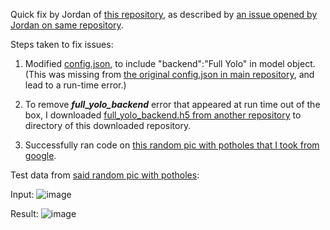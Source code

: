 Quick fix by Jordan of [this repository](https://github.com/jhasuman/potholes-detection/), as described by [an issue opened by Jordan on same repository](https://github.com/jhasuman/potholes-detection/issues/6).

Steps taken to fix issues:

1. Modified [config.json](https://github.com/JordanMicahBennett/potholes-detection/blob/master/config.json), to include "backend":"Full Yolo" in model object. (This was missing from [the original config.json in main repository](https://github.com/jhasuman/potholes-detection/blob/master/config.json), and lead to a run-time error.)

2. To remove **_full_yolo_backend_** error that appeared at run time out of the box, I downloaded [full_yolo_backend.h5 from another repository](https://github.com/rodrigo2019/keras_yolo2/releases/tag/pre-trained-weights) to directory of this downloaded repository.

3. Successfully ran code on [this random pic with potholes that I took from google](https://d1ix0byejyn2u7.cloudfront.net/drive/images/uploads/headers/ws_cropper/1_0x0_1410x520_0x520_potholes.jpg).

Test data from [said random pic with potholes](https://d1ix0byejyn2u7.cloudfront.net/drive/images/uploads/headers/ws_cropper/1_0x0_1410x520_0x520_potholes.jpg):

Input: 
![image](https://user-images.githubusercontent.com/3666405/61832223-0eb94280-ae36-11e9-97f5-c0f52377cfaf.png)

Result:
![image](https://user-images.githubusercontent.com/3666405/61832244-2264a900-ae36-11e9-8b0a-7ef6e2fcf35e.png)
